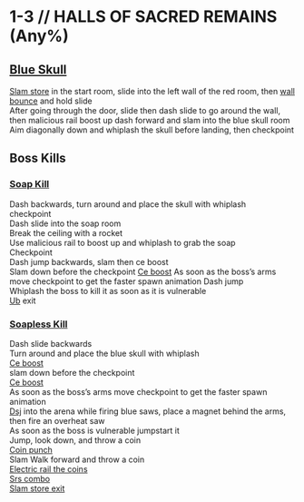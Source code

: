 # 1-3 // HALLS OF SACRED REMAINS (Any%)


## [Blue Skull](https://youtu.be/II3uolCMr6A)
[Slam store](/guides/speedrun-tech.md#slam-store) in the start room, slide into the left wall of the red room, then [wall bounce](/guides/speedrun-tech.html#wall-bounces) and hold slide<br/>
After going through the door, slide then dash slide to go around the wall, then malicious rail boost up dash forward and slam into the blue skull room <br/>
Aim diagonally down and whiplash the skull before landing, then checkpoint <br/>


## Boss Kills

### [Soap Kill](https://youtu.be/P1LFHIxkhsY)
Dash backwards, turn around and place the skull with whiplash <br/>
checkpoint <br/>
Dash slide into the soap room <br/>
Break the ceiling with a rocket <br/>
Use malicious rail to boost up and whiplash to grab the soap <br/>
Checkpoint <br/>
Dash jump backwards, slam then ce boost <br/>
Slam down before the checkpoint 
[Ce boost](/guides/speedrun-tech.md#ce-boost-core-eject-boost) 
As soon as the boss’s arms move checkpoint to get the faster spawn animation
Dash jump <br/>
Whiplash the boss to kill it as soon as it is vulnerable <br/>
[Ub](/guides/speedrun-tech.md#ub-exit) exit

### [Soapless Kill](https://youtu.be/Qva-Uw_1ukk)
Dash slide backwards <br/>
Turn around and place the blue skull with whiplash <br/>
[Ce boost](/guides/speedrun-tech.md#ce-boost-core-eject-boost) <br/>
slam down before the checkpoint <br/>
[Ce boost](/guides/speedrun-tech.md#ce-boost-core-eject-boost) <br/>
As soon as the boss’s arms move checkpoint to get the faster spawn animation <br/>
[Dsj](/guides/speedrun-tech.md#dsj-dash-slide-jump) into the arena while firing blue saws, place a magnet behind the arms, then fire an overheat saw <br/>
As soon as the boss is vulnerable jumpstart it <br/>
Jump, look down, and throw a coin <br/>
[Coin punch](/guides/speedrun-tech.md#coin-punch) <br/>
Slam
Walk forward and throw a coin <br/>
[Electric rail the coins](/guides/speedrun-tech.md#railcoins) <br/>
[Srs combo](/guides/speedrun-tech.md#srs-combo) <br/>
[Slam store exit](/guides/speedrun-tech.md#slam-store-exit)